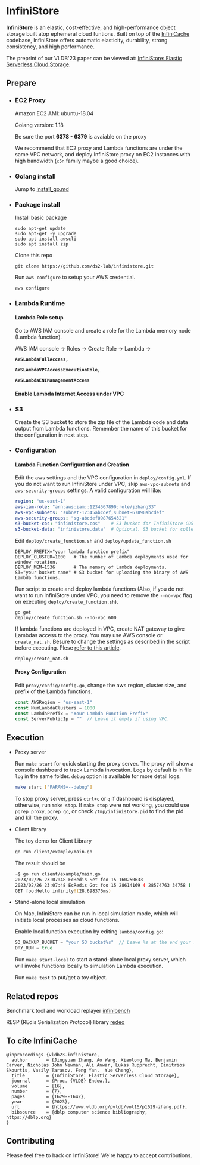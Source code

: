 # InfiniStore

**InfiniStore** is an elastic, cost-effective, and high-performance object storage built atop ephemeral cloud funtions. Built on top of the [InfiniCache](https://ds2-lab.github.io/infinicache/) codebase, InfiniStore offers automatic elasticity, durability, strong consistency, and high performance.

The preprint of our VLDB'23 paper can be viewed at: [InfiniStore: Elastic Serverless Cloud Storage](https://arxiv.org/abs/2209.01496).

## Prepare

- ### EC2 Proxy

  Amazon EC2 AMI: ubuntu-18.04

  Golang version: 1.18

  Be sure the port **6378 - 6379** is avaiable on the proxy

  We recommend that EC2 proxy and Lambda functions are under the same VPC network, and deploy InfiniStore proxy on EC2 instances with high bandwidth (`c5n` family maybe a good choice).

- ### Golang install

  Jump to [install_go.md](https://github.com/ds2-lab/infinistore/blob/master/install_go.md)

- ### Package install

  Install basic package
  ```shell
  sudo apt-get update
  sudo apt-get -y upgrade
  sudo apt install awscli
  sudo apt install zip
  ```

  Clone this repo
  ```shell
  git clone https://github.com/ds2-lab/infinistore.git
  ```

  Run `aws configure` to setup your AWS credential.
  ```shell
  aws configure
  ```

- ### Lambda Runtime

  #### Lambda Role setup

  Go to AWS IAM console and create a role for the Lambda memory node (Lambda function).

  AWS IAM console -> Roles -> Create Role -> Lambda ->

  **`AWSLambdaFullAccess, `**

  **`AWSLambdaVPCAccessExecutionRole, `**

  **`AWSLambdaENIManagementAccess`**

  #### Enable Lambda Internet Access under VPC

  

- ### S3

  Create the S3 bucket to store the zip file of the Lambda code and data output from Lambda functions. Remember the name of this bucket for the configuration in next step.

- ### Configuration

  #### Lambda Function Configuration and Creation

  Edit the aws settings and the VPC configuration in `deploy/config.yml`. If you do not want to run InfiniStore under VPC, skip `aws-vpc-subnets` and `aws-security-groups` settings. A valid configuration will like:
  ```yml
  region: "us-east-1"
  aws-iam-role: "arn:aws:iam::1234567890:role/jzhang33"
  aws-vpc-subnets: "subnet-12345abcdef,subnet-67890abcdef"
  aws-security-groups: "sg-abcdef0987654321"
  s3-bucket-cos: "infinistore.cos"    # S3 bucket for InfiniStore COS layer.
  s3-bucket-data: "infinistore.data"  # Optional. S3 bucket for collecting data required for reproducibility experiments.
  ```

  Edit `deploy/create_function.sh` and `deploy/update_function.sh`
  ```shell
  DEPLOY_PREFIX="your lambda function prefix"
  DEPLOY_CLUSTER=1000   # The number of Lambda deployments used for window rotation.
  DEPLOY_MEM=1536       # The memory of Lambda deployments.
  S3="your bucket name" # S3 bucket for uploading the binary of AWS Lambda functions.
  ```

  Run script to create and deploy lambda functions (Also, if you do not want to run InfiniStore under VPC, you need to remove the `--no-vpc` flag on executing `deploy/create_function.sh`).

  ```shell
  go get
  deploy/create_function.sh --no-vpc 600
  ```

  If lambda functions are deployed in VPC, create NAT gateway to give Lambdas access to the proxy. You may use AWS console or `create_nat.sh`. Besure to change the settings as described in the script before executing. Plese [refer to this article](https://aws.amazon.com/premiumsupport/knowledge-center/internet-access-lambda-function/).

  ```shell
  deploy/create_nat.sh
  ```

  #### Proxy Configuration

  Edit `proxy/config/config.go`, change the aws region, cluster size, and prefix of the Lambda functions.
  ```go
  const AWSRegion = "us-east-1"
  const NumLambdaClusters = 1000
  const LambdaPrefix = "Your Lambda Function Prefix"
  const ServerPublicIp = ""  // Leave it empty if using VPC.
  ```

## Execution

- Proxy server

  Run `make start` for quick starting the proxy server. The proxy will show a console dashboard to track Lambda invocation. Logs by default is in file `log` in the same folder. `debug` option is available for more detail logs.

  ```bash
  make start ["PARAMS=--debug"]
  ```

  To stop proxy server, press `ctrl+c` or `q` if dashboard is displayed, otherwise, run `make stop`. If `make stop` were not working, you could use `pgrep proxy`, `pgrep go`, or check `/tmp/infinistore.pid` to find the pid and kill the proxy.

- Client library

  The toy demo for Client Library

  ```bash
  go run client/example/main.go
  ```

  The result should be

  ```bash
  ~$ go run client/example/main.go
  2023/02/26 23:07:48 EcRedis Set foo 15 160250633
  2023/02/26 23:07:48 EcRedis Got foo 15 28614169 ( 28574763 34758 )
  GET foo:Hello infinity!(28.698376ms)
  ```

- Stand-alone local simulation

  On Mac, InfiniStore can be run in local simulation mode, which will initiate local processes as cloud functions.

  Enable local function execution by editing `lambda/config.go`:
  ```go
  S3_BACKUP_BUCKET = "your S3 bucket%s"  // Leave %s at the end your S3 bucket.
  DRY_RUN = true
  ```

  Run `make start-local` to start a stand-alone local proxy server, which will invoke functions locally to simulation Lambda execution.

  Run `make test` to put/get a toy object.

## Related repos

Benchmark tool and workload replayer [infinibench](https://github.com/ds2-lab/infinibench)

RESP (REdis Serialization Protocol) library [redeo](https://github.com/mason-leap-lab/redeo)  

## To cite InfiniCache

```
@inproceedings {vldb23-infinistore,
  author       = {Jingyuan Zhang, Ao Wang, Xiaolong Ma, Benjamin Carver, Nicholas John Newman, Ali Anwar, Lukas Rupprecht, Dimitrios Skourtis, Vasily Tarasov, Feng Yan,  Yue Cheng},
  title        = {InfiniStore: Elastic Serverless Cloud Storage},
  journal      = {Proc. {VLDB} Endow.},
  volume       = {16},
  number       = {7},
  pages        = {1629--1642},
  year         = {2023},
  url          = {https://www.vldb.org/pvldb/vol16/p1629-zhang.pdf},
  bibsource    = {dblp computer science bibliography, https://dblp.org}
}

```


## Contributing

Please feel free to hack on InfiniStore! We're happy to accept contributions.


